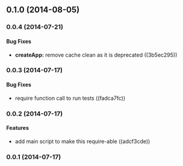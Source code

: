 <a name="0.1.0"></a>
## 0.1.0 (2014-08-05)


<a name="0.0.4"></a>
### 0.0.4 (2014-07-21)


#### Bug Fixes

* **createApp:** remove cache clean as it is deprecated ((3b5ec295))


<a name="0.0.3"></a>
### 0.0.3 (2014-07-17)


#### Bug Fixes

* require function call to run tests ((fadca7fc))


<a name="0.0.2"></a>
### 0.0.2 (2014-07-17)


#### Features

* add main script to make this require-able ((adcf3cde))


<a name="0.0.1"></a>
### 0.0.1 (2014-07-17)


